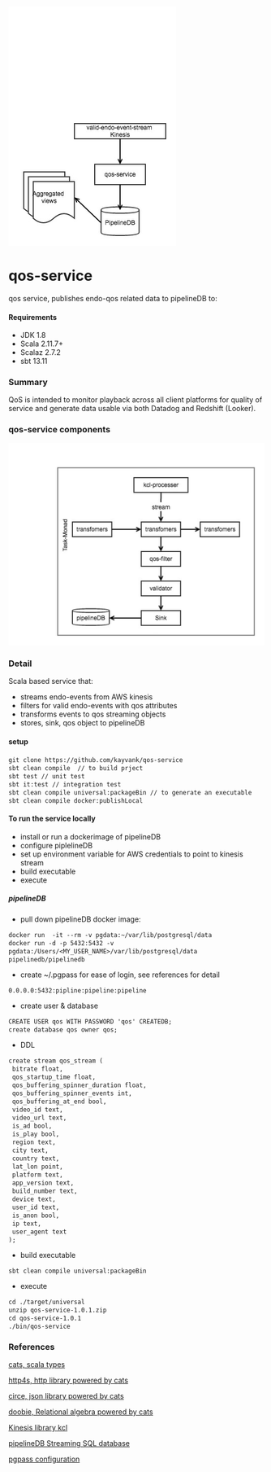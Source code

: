 ![highlevel](./docs/images/qos-highlevel.jpg)

qos-service
====
qos service, publishes endo-qos related data to pipelineDB to:

#### Requirements

* JDK 1.8
* Scala 2.11.7+
* Scalaz 2.7.2
* sbt 13.11

### Summary
QoS is intended to monitor playback across all client platforms for quality of service and generate data usable via both Datadog and Redshift (Looker).

### qos-service components
![internals](docs/images/qos-internals.jpg)

### Detail
Scala based service that: 

- streams endo-events from AWS kinesis 
- filters for valid endo-events with qos attributes
- transforms events to qos streaming objects
- stores, sink, qos object to pipelineDB

#### setup
```
git clone https://github.com/kayvank/qos-service
sbt clean compile  // to build prject
sbt test // unit test
sbt it:test // integration test
sbt clean compile universal:packageBin // to generate an executable
sbt clean compile docker:publishLocal
```

#### To run the service locally

- install or run a dockerimage of pipelineDB
- configure piplelineDB
- set up environment variable for AWS credentials to point to kinesis stream
- build executable
- execute 

##### pipelineDB

- pull down pipelineDB  docker image:
```
docker run  -it --rm -v pgdata:~/var/lib/postgresql/data
docker run -d -p 5432:5432 -v pgdata:/Users/<MY_USER_NAME>/var/lib/postgresql/data pipelinedb/pipelinedb
```

- create ~/.pgpass for ease of login, see references for detail

```
0.0.0.0:5432:pipline:pipeline:pipeline
```

- create user & database
```
CREATE USER qos WITH PASSWORD 'qos' CREATEDB;
create database qos owner qos;
```

- DDL
```
create stream qos_stream (
 bitrate float,
 qos_startup_time float,
 qos_buffering_spinner_duration float,
 qos_buffering_spinner_events int,
 qos_buffering_at_end bool,
 video_id text, 
 video_url text, 
 is_ad bool,
 is_play bool, 
 region text, 
 city text,  
 country text, 
 lat_lon point,
 platform text,
 app_version text,
 build_number text,
 device text,
 user_id text,
 is_anon bool,
 ip text,
 user_agent text
);
```
- build executable
```
sbt clean compile universal:packageBin
```

- execute
```
cd ./target/universal
unzip qos-service-1.0.1.zip
cd qos-service-1.0.1
./bin/qos-service
```


### References

[cats,  scala types](http://typelevel.org/cats/)

[http4s, http library powered by cats](http://http4s.org/) 

[circe, json library  powered by cats](https://circe.github.io/circe/) 

[doobie, Relational algebra powered by cats](https://tpolecat.github.io/doobie-0.2.0/01-Introduction.html) 

[ Kinesis library kcl](http://docs.aws.amazon.com/streams/latest/dev/developing-consumers-with-kcl.html)

[pipelineDB Streaming SQL database](https://www.pipelinedb.com/) 

[pgpass configuration ](https://www.postgresql.org/docs/9.2/static/libpq-pgpass.html) 



